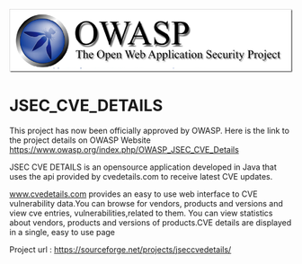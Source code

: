 ![GitHub Logo](owasp_banner.png)

JSEC_CVE_DETAILS
================

This project has now been officially approved by OWASP. Here is the link to the project details on OWASP Website
https://www.owasp.org/index.php/OWASP_JSEC_CVE_Details

JSEC CVE DETAILS is an opensource application developed in Java that uses the api provided by cvedetails.com to receive latest CVE updates. 

www.cvedetails.com provides an easy to use web interface to CVE vulnerability data.You can browse for vendors, products and versions and view cve entries, vulnerabilities,related to them. You can view statistics about vendors, products and versions of products.CVE details are displayed in a single, easy to use page


Project url : https://sourceforge.net/projects/jseccvedetails/
